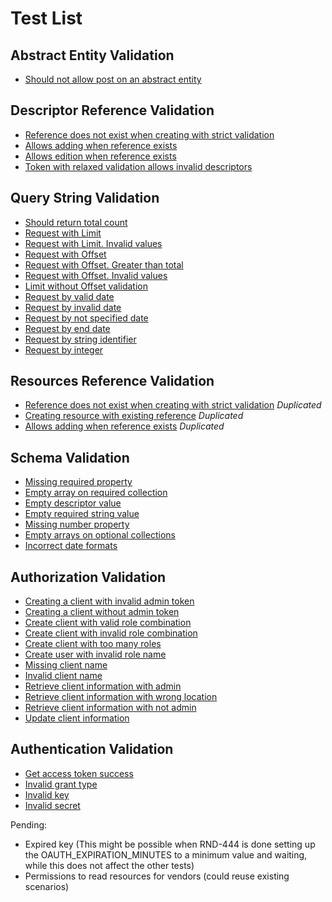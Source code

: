 # Test List

## Abstract Entity Validation

- [Should not allow post on an abstract entity](./AbstractEntityValidation.test.ts#L10)

## Descriptor Reference Validation

- [Reference does not exist when creating with strict validation](./DescriptorReferenceValidation.test.ts#L15)
- [Allows adding when reference exists](./DescriptorReferenceValidation.test.ts#L43)
- [Allows edition when reference exists](./DescriptorReferenceValidation.test.ts#L76)
- [Token with relaxed validation allows invalid descriptors](./DescriptorReferenceValidation.test.ts#L120)

## Query String Validation

- [Should return total count](./QueryStringValidation.test.ts#L12)
- [Request with Limit](./QueryStringValidation.test.ts#L35)
- [Request with Limit. Invalid values](./QueryStringValidation.test.ts#L50)
- [Request with Offset](./QueryStringValidation.test.ts#L74)
- [Request with Offset. Greater than total](./QueryStringValidation.test.ts#L88)
- [Request with Offset. Invalid values](./QueryStringValidation.test.ts#L104)
- [Limit without Offset validation](./QueryStringValidation.test.ts#L125)
- [Request by valid date](./QueryStringValidation.test.ts#L177)
- [Request by invalid date](./QueryStringValidation.test.ts#L190)
- [Request by not specified date](./QueryStringValidation.test.ts#L210)
- [Request by end date](./QueryStringValidation.test.ts#L223)
- [Request by string identifier](./QueryStringValidation.test.ts#L234)
- [Request by integer](./QueryStringValidation.test.ts#L247)

## Resources Reference Validation

- [Reference does not exist when creating with strict validation](./ResourcesReferenceValidation.test.ts#L14) *Duplicated*
- [Creating resource with existing reference](./ResourcesReferenceValidation.test.ts#L43) *Duplicated*
- [Allows adding when reference exists](./ResourcesReferenceValidation.test.ts#L73) *Duplicated*  
  
## Schema Validation

- [Missing required property](./SchemaValidation.test.ts#L9)
- [Empty array on required collection](./SchemaValidation.test.ts#L39)
- [Empty descriptor value](./SchemaValidation.test.ts#L69)
- [Empty required string value](./SchemaValidation.test.ts#L104)
- [Missing number property](./SchemaValidation.test.ts#L141)
- [Empty arrays on optional collections](./SchemaValidation.test.ts#L177)
- [Incorrect date formats](./SchemaValidation.test.ts#L212)

## Authorization Validation

- [Creating a client with invalid admin token](./AuthorizationValidation.test.ts#L28)
- [Creating a client without admin token](./AuthorizationValidation.test.ts#L49)
- [Create client with valid role combination](./AuthorizationValidation.test.ts#L71)
- [Create client with invalid role combination](./AuthorizationValidation.test.ts#L97)
- [Create client with too many roles](./AuthorizationValidation.test.ts#L130)
- [Create user with invalid role name](./AuthorizationValidation.test.ts#L158)
- [Missing client name](./AuthorizationValidation.test.ts#L203)
- [Invalid client name](./AuthorizationValidation.test.ts#L228)
- [Retrieve client information with admin](./AuthorizationValidation.test.ts#L256)
- [Retrieve client information with wrong location](./AuthorizationValidation.test.ts#L274)
- [Retrieve client information with not admin](./AuthorizationValidation.test.ts#L280)
- [Update client information](./AuthorizationValidation.test.ts#L300)

## Authentication Validation

- [Get access token success](./AuthenticationValidation.test.ts#L15)
- [Invalid grant type](./AuthenticationValidation.test.ts#L38)
- [Invalid key](./AuthenticationValidation.test.ts#L58)
- [Invalid secret](./AuthenticationValidation.test.ts#L71)

Pending:

- Expired key (This might be possible when RND-444 is done setting up the OAUTH_EXPIRATION_MINUTES to a minimum value and waiting, while this does not affect the other tests)
- Permissions to read resources for vendors (could reuse existing scenarios)
